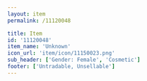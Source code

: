 ```yaml
---
layout: item
permalink: /11120048

title: Item
id: '11120048'
item_name: 'Unknown'
icon_url: 'item/icon/11150023.png'
sub_header: ['Gender: Female', 'Cosmetic']
footer: ['Untradable, Unsellable']
---
```

